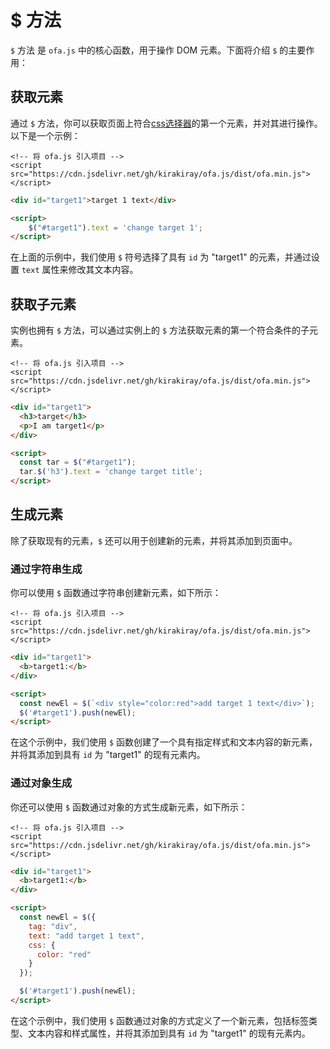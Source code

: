 # $ 方法

`$` 方法 是 `ofa.js` 中的核心函数，用于操作 DOM 元素。下面将介绍 `$` 的主要作用：

## 获取元素

通过 `$` 方法，你可以获取页面上符合[css选择器](https://developer.mozilla.org/en-US/docs/Web/CSS/CSS_selectors)的第一个元素，并对其进行操作。以下是一个示例：

<html-viewer>

```
<!-- 将 ofa.js 引入项目 -->
<script src="https://cdn.jsdelivr.net/gh/kirakiray/ofa.js/dist/ofa.min.js"></script>
```

```html
<div id="target1">target 1 text</div>

<script>
    $("#target1").text = 'change target 1';
</script>
```

</html-viewer>

在上面的示例中，我们使用 `$` 符号选择了具有 `id` 为 "target1" 的元素，并通过设置 `text` 属性来修改其文本内容。

## 获取子元素

实例也拥有 `$` 方法，可以通过实例上的 `$` 方法获取元素的第一个符合条件的子元素。

<html-viewer>

```
<!-- 将 ofa.js 引入项目 -->
<script src="https://cdn.jsdelivr.net/gh/kirakiray/ofa.js/dist/ofa.min.js"></script>
```

```html
<div id="target1">
  <h3>target</h3>
  <p>I am target1</p>
</div>

<script>
  const tar = $("#target1");
  tar.$('h3').text = 'change target title';
</script>
```

</html-viewer>

## 生成元素

除了获取现有的元素，`$` 还可以用于创建新的元素，并将其添加到页面中。

### 通过字符串生成

你可以使用 `$` 函数通过字符串创建新元素，如下所示：

<html-viewer>

```
<!-- 将 ofa.js 引入项目 -->
<script src="https://cdn.jsdelivr.net/gh/kirakiray/ofa.js/dist/ofa.min.js"></script>
```

```html
<div id="target1">
  <b>target1:</b>
</div>

<script>
  const newEl = $(`<div style="color:red">add target 1 text</div>`);
  $('#target1').push(newEl);
</script>
```

</html-viewer>

在这个示例中，我们使用 `$` 函数创建了一个具有指定样式和文本内容的新元素，并将其添加到具有 `id` 为 "target1" 的现有元素内。

### 通过对象生成

你还可以使用 `$` 函数通过对象的方式生成新元素，如下所示：

<html-viewer>

```
<!-- 将 ofa.js 引入项目 -->
<script src="https://cdn.jsdelivr.net/gh/kirakiray/ofa.js/dist/ofa.min.js"></script>
```

```html
<div id="target1">
  <b>target1:</b>
</div>

<script>
  const newEl = $({
    tag: "div",
    text: "add target 1 text",
    css: {
      color: "red"
    }
  });

  $('#target1').push(newEl);
</script>
```

</html-viewer>

在这个示例中，我们使用 `$` 函数通过对象的方式定义了一个新元素，包括标签类型、文本内容和样式属性，并将其添加到具有 `id` 为 "target1" 的现有元素内。